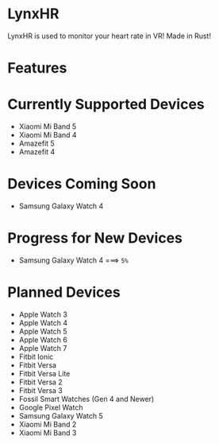 # LynxHR
LynxHR is used to monitor your heart rate in VR! Made in Rust!

# Features

# Currently Supported Devices
- Xiaomi Mi Band 5
- Xiaomi Mi Band 4
- Amazefit 5
- Amazefit 4

# Devices Coming Soon
- Samsung Galaxy Watch 4

# Progress for New Devices
- Samsung Galaxy Watch 4 ===> ``5%``

# Planned Devices
- Apple Watch 3
- Apple Watch 4
- Apple Watch 5
- Apple Watch 6
- Apple Watch 7
- Fitbit Ionic
- Fitbit Versa
- Fitbit Versa Lite
- Fitbit Versa 2
- Fitbit Versa 3
- Fossil Smart Watches (Gen 4 and Newer)
- Google Pixel Watch
- Samsung Galaxy Watch 5
- Xiaomi Mi Band 2
- Xiaomi Mi Band 3
